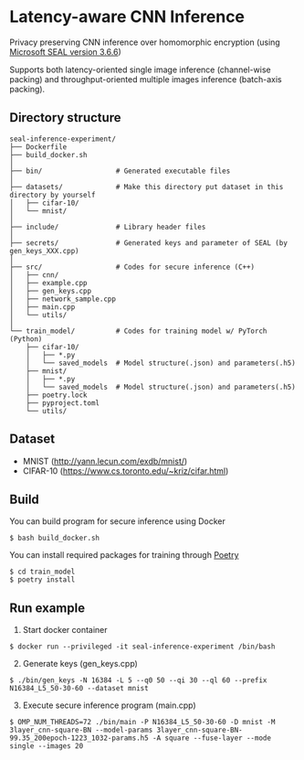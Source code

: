 # Latency-aware CNN Inference
Privacy preserving CNN inference over homomorphic encryption (using [Microsoft SEAL version 3.6.6](https://github.com/microsoft/SEAL/tree/3.6.6))

Supports both latency-oriented single image inference (channel-wise packing) and throughput-oriented multiple images inference (batch-axis packing).

## Directory structure
```
seal-inference-experiment/
├── Dockerfile
├── build_docker.sh
│
├── bin/                  # Generated executable files
│
├── datasets/             # Make this directory put dataset in this directory by yourself
│   ├── cifar-10/
│   └── mnist/
│
├── include/              # Library header files
│
├── secrets/              # Generated keys and parameter of SEAL (by gen_keys_XXX.cpp)
│
├── src/                  # Codes for secure inference (C++)
│   ├── cnn/
│   ├── example.cpp
│   ├── gen_keys.cpp
│   ├── network_sample.cpp
│   ├── main.cpp
│   └── utils/
│
└── train_model/          # Codes for training model w/ PyTorch (Python)
    ├── cifar-10/
    │   ├── *.py
    │   └── saved_models  # Model structure(.json) and parameters(.h5)
    ├── mnist/
    │   ├── *.py
    │   └── saved_models  # Model structure(.json) and parameters(.h5)
    ├── poetry.lock
    ├── pyproject.toml
    └── utils/
```

## Dataset
- MNIST (http://yann.lecun.com/exdb/mnist/)
- CIFAR-10 (https://www.cs.toronto.edu/~kriz/cifar.html)

## Build
You can build program for secure inference using Docker
```
$ bash build_docker.sh
```

You can install required packages for training through [Poetry](https://github.com/python-poetry/poetry)
```
$ cd train_model
$ poetry install
```

## Run example
1. Start docker container
```
$ docker run --privileged -it seal-inference-experiment /bin/bash
```
2. Generate keys (gen_keys.cpp)
```
$ ./bin/gen_keys -N 16384 -L 5 --q0 50 --qi 30 --ql 60 --prefix N16384_L5_50-30-60 --dataset mnist
```
3. Execute secure inference program (main.cpp)
```
$ OMP_NUM_THREADS=72 ./bin/main -P N16384_L5_50-30-60 -D mnist -M 3layer_cnn-square-BN --model-params 3layer_cnn-square-BN-99.35_200epoch-1223_1032-params.h5 -A square --fuse-layer --mode single --images 20
```

